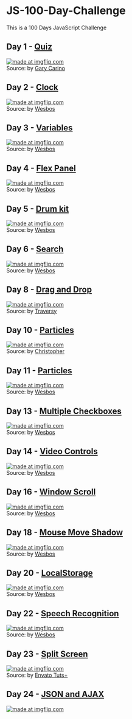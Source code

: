 # JS-100-Day-Challenge

This is a 100 Days JavaScript Challenge

## Day 1 - [Quiz](https://github.com/wenyizag/JS-100-Day-Challenge/tree/master/JS%20-%20Day%201)
<a href="https://imgflip.com/gif/2bk94t"><img src="https://i.imgflip.com/2bk94t.gif" title="made at imgflip.com"/></a>
<br>Source: by [Gary Carino](https://codepen.io/gcarino/pen/LDgtn)

## Day 2 - [Clock](https://github.com/wenyizag/JS-100-Day-Challenge/tree/master/JS-Day2-Particals)
<a href="https://imgflip.com/gif/2bmkhy"><img src="https://i.imgflip.com/2bmkhy.gif" title="made at imgflip.com"/></a>
<br>Source: by [Wesbos](https://github.com/wesbos/JavaScript30/tree/master/03%20-%20CSS%20Variables)

## Day 3 - [Variables](https://github.com/wenyizag/JS-100-Day-Challenge/tree/master/JS-Day3-Variables)
<a href="https://imgflip.com/gif/2bqnqq"><img src="https://i.imgflip.com/2bqnqq.gif" title="made at imgflip.com"/></a>
<br>Source: by [Wesbos](https://github.com/wesbos/JavaScript30/tree/master/03%20-%20CSS%20Variables)

## Day 4 - [Flex Panel](https://github.com/wenyizag/JS-100-Day-Challenge/tree/master/JS-Day4-Flex%20Panel)
<a href="https://imgflip.com/gif/2brh8z"><img src="https://i.imgflip.com/2brh8z.gif" title="made at imgflip.com"/></a>
<br>Source: by [Wesbos](https://github.com/wesbos/JavaScript30/tree/master/05%20-%20Flex%20Panel%20Gallery)

## Day 5 - [Drum kit](https://github.com/wenyizag/JS-100-Day-Challenge/tree/master/JS-Day5-Drum%20Kit)
<a href="https://imgflip.com/gif/2by49b"><img src="https://i.imgflip.com/2by49b.gif" title="made at imgflip.com"/></a>
<br>Source: by [Wesbos](https://github.com/wesbos/JavaScript30/tree/master/01%20-%20JavaScript%20Drum%20Kit)

## Day 6 - [Search](https://github.com/wenyizag/JS-100-Day-Challenge/tree/master/JS-Day6-Search)
<a href="https://imgflip.com/gif/2bzfis"><img src="https://i.imgflip.com/2bzfis.gif" title="made at imgflip.com"/></a>
<br>Source: by [Wesbos](https://github.com/wesbos/JavaScript30/tree/master/06%20-%20Type%20Ahead)

## Day 8 - [Drag and Drop](https://github.com/wenyizag/JS-100-Day-Challenge/tree/master/JS-Day8-Drag%20and%20Drop)
<a href="https://imgflip.com/gif/2c17ei"><img src="https://i.imgflip.com/2c17ei.gif" title="made at imgflip.com"/></a>
<br>Source: by [Traversy](https://codepen.io/bradtraversy/pen/odmVgN)

## Day 10 - [Particles](https://github.com/wenyizag/JS-100-Day-Challenge/tree/master/JS-Day10-Particles)
<a href="https://imgflip.com/gif/2c6lm9"><img src="https://i.imgflip.com/2c6lm9.gif" title="made at imgflip.com"/></a>
<br>Source: by [Christopher](https://codepen.io/chriscourses/pen/MyaGvr)

## Day 11 - [Particles](https://github.com/wenyizag/JS-100-Day-Challenge/tree/master/JS-Day11-Canvas)
<a href="https://imgflip.com/gif/2c6vx9"><img src="https://i.imgflip.com/2c6vx9.gif" title="made at imgflip.com"/></a>
<br>Source: by [Wesbos](https://github.com/wesbos/JavaScript30/tree/master/08%20-%20Fun%20with%20HTML5%20Canvas)

## Day 13 - [Multiple Checkboxes](https://github.com/wenyizag/JS-100-Day-Challenge/tree/master/JS-Day13-Multiple%20Checkboxes)
<a href="https://imgflip.com/gif/2c8m83"><img src="https://i.imgflip.com/2c8m83.gif" title="made at imgflip.com"/></a>
<br>Source: by [Wesbos](https://github.com/wesbos/JavaScript30/tree/master/10%20-%20Hold%20Shift%20and%20Check%20Checkboxes)

## Day 14 - [Video Controls](https://github.com/wenyizag/JS-100-Day-Challenge/tree/master/JS-Day14-Video%20Controls)
<a href="https://imgflip.com/gif/2c99vs"><img src="https://i.imgflip.com/2c99vs.gif" title="made at imgflip.com"/></a>
<br>Source: by [Wesbos](https://github.com/wesbos/JavaScript30/tree/master/11%20-%20Custom%20Video%20Player)

## Day 16 - [Window Scroll](https://github.com/wenyizag/JS-100-Day-Challenge/tree/master/JS-Day16-Scroll)
<a href="https://imgflip.com/gif/2cb2pw"><img src="https://i.imgflip.com/2cb2pw.gif" title="made at imgflip.com"/></a>
<br>Source: by [Wesbos](https://github.com/wesbos/JavaScript30/tree/master/13%20-%20Slide%20in%20on%20Scroll)

## Day 18 - [Mouse Move Shadow](https://github.com/wenyizag/JS-100-Day-Challenge/tree/master/JS-Day18-Mouse%20Move%20Shadow)
<a href="https://imgflip.com/gif/2ccpl1"><img src="https://i.imgflip.com/2ccpl1.gif" title="made at imgflip.com"/></a>
<br>Source: by [Wesbos](https://github.com/wesbos/JavaScript30/tree/master/16%20-%20Mouse%20Move%20Shadow)

## Day 20 - [LocalStorage](https://github.com/wenyizag/JS-100-Day-Challenge/tree/master/JS-Day20-Localstorage)
<a href="https://imgflip.com/gif/2cdsob"><img src="https://i.imgflip.com/2cdsob.gif" title="made at imgflip.com"/></a>
<br>Source: by [Wesbos](https://github.com/wesbos/JavaScript30/tree/master/15%20-%20LocalStorage)

## Day 22 - [Speech Recognition](https://github.com/wenyizag/JS-100-Day-Challenge/tree/master/JS-Day22-Speech%20Recognition)
<a href="https://imgflip.com/gif/2ceim7"><img src="https://i.imgflip.com/2ceim7.gif" title="made at imgflip.com"/></a>
<br>Source: by [Wesbos](https://github.com/wesbos/JavaScript30/tree/master/20%20-%20Speech%20Detection)

## Day 23 - [Split Screen](https://github.com/wenyizag/JS-100-Day-Challenge/tree/master/JS-Day23-Split%20Screen)
<a href="https://imgflip.com/gif/2cni8x"><img src="https://i.imgflip.com/2cni8x.gif" title="made at imgflip.com"/></a>
<br>Source: by [Envato Tuts+](https://codepen.io/tutsplus/pen/bWKMoK)

## Day 24 - [JSON and AJAX](https://github.com/wenyizag/JS-100-Day-Challenge/tree/master/JS-Day24-JSON%20and%20AJAX)
<a href="https://imgflip.com/gif/2k2isd"><img src="https://i.imgflip.com/2k2isd.gif" title="made at imgflip.com"/></a>


